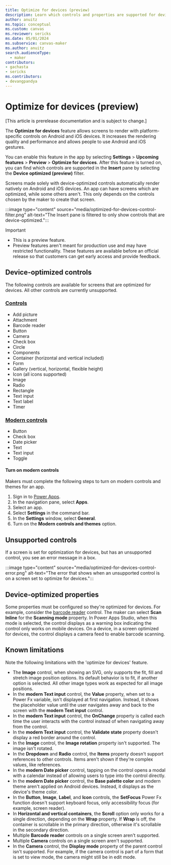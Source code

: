 ```yaml
---
title: Optimize for devices (preview)
description: Learn which controls and properties are supported for device-optimized screens.
author: anuitz
ms.topic: conceptual
ms.custom: canvas
ms.reviewer: sericks
ms.date: 05/01/2024
ms.subservice: canvas-maker
ms.author: anuitz
search.audienceType: 
  - maker
contributors:
- gachasta 
- sericks
ms.contributors:
- devangpandya
---
```


# Optimize for devices (preview)

[This article is prerelease documentation and is subject to change.]

The **Optimize for devices** feature allows screens to render with platform-specific controls on Android and iOS devices. It increases the rendering quality and performance and allows people to use Android and iOS gestures.

You can enable this feature in the app by selecting **Settings** > **Upcoming features** > **Preview** > **Optimize for devices**. After this feature is turned on, you can find which controls are supported in the **Insert** pane by selecting the **Device optimized (preview)** filter.

Screens made solely with device-optimized controls automatically render natively on Android and iOS devices. An app can have screens which are optimized, while some others aren't. This only depends on the controls chosen by the maker to create that screen.

:::image type="content" source="media/optimized-for-devices-control-filter.png" alt-text="The Insert pane is filtered to only show controls that are device-optimized."::: <!---need to update without the experiemental flag--->

> [!Important]
> - This is a preview feature.
> - Preview features aren't meant for production use and may have restricted functionality. These features are available before an official release so that customers can get early access and provide feedback.

## Device-optimized controls

The following controls are available for screens that are optimized for devices. All other controls are currently unsupported.

### [Controls](../maker/canvas-apps/reference-properties.md)

- Add picture
- Attachment
- Barcode reader
- Button
- Camera
- Check box
- Circle
- Components
- Container (horizontal and vertical included)
- Form
- Gallery (vertical, horizontal, flexible height)
- Icon (all icons supported)
- Image
- Radio
- Rectangle
- Text input
- Text label
- Timer

### [Modern controls](../maker/canvas-apps/controls/modern-controls/modern-controls-reference.md)

- Button
- Check box
- Date picker
- Text
- Text input
- Toggle

#### Turn on modern controls

Makers must complete the following steps to turn on modern controls and themes for an app.

1. Sign in to [Power Apps](https://make.powerapps.com/?utm_source=padocs&utm_medium=linkinadoc&utm_campaign=referralsfromdoc).
1. In the navigation pane, select **Apps**.
1. Select an app.
1. Select **Settings** in the command bar.
1. In the **Settings** window, select **General**.
1. Turn on the **Modern controls and themes** option.

## Unsupported controls

If a screen is set for optimization for devices, but has an unsupported control, you see an error message in a box.

:::image type="content" source="media/optimized-for-devices-control-error.png" alt-text="The error that shows when an unsupported control is on a screen set to optimize for devices.":::

## Device-optimized properties

Some properties must be configured so they're optimized for devices. For example, consider the [barcode reader](../maker/canvas-apps/controls/control-barcodereader.md) control. The maker can select **Scan Inline** for the **Scanning mode** property. In Power Apps Studio, when this mode is selected, the control displays as a warning box indicating the control only works on mobile devices. On a device, in a screen optimized for devices, the control displays a camera feed to enable barcode scanning.

## Known limitations

Note the following limitations with the 'optimize for devices' feature.

- The **Image** control, when showing an SVG, only supports the fit, fill and stretch image position options. Its default behavior is to fit, if another option is selected. All other image types work as expected for all image positions.
- In the **modern Text input** control, the **Value** property, when set to a Power Fx variable, isn't displayed at first navigation. Instead, it shows the placeholder value until the user navigates away and back to the screen with the **modern Text input** control.
- In the **modern Text input** control, the **OnChange** property is called each time the user interacts with the control instead of when navigating away from the control.
- In the **modern Text input** control, the **Validate state** property doesn't display a red border around the control.
- In the **Image** control, the **Image rotation** property isn't supported. The image isn't rotated.
- In the **Dropdown** and **Radio** control, the **Items** property doesn't support references to other controls. Items aren't shown if they're complex values, like references.
- In the **modern Date picker** control, tapping on the control opens a modal with a calendar instead of allowing users to type into the control directly.
- In the **modern Date picker** control, the **Base palette color** and modern theme aren't applied on Android devices. Instead, it displays as the device's theme color.
- In the **Button**, **Image**, **Label**, and **Icon** controls, the **SetFocus** Power Fx function doesn't support keyboard focus, only accessibility focus (for example, screen reader).
- In **Horizontal and vertical containers**, the **Scroll** option only works for a single direction, depending on the **Wrap** property. If **Wrap** is off, the container is scrollable in the primary direction, otherwise it's scrollable in the secondary direction.
- Multiple **Barcode reader** controls on a single screen aren't supported.
- Multiple **Camera** controls on a single screen aren't supported.
- In the **Camera** control, the **Display mode** property of the parent control isn't supported. For example, if the camera control is part of a form that is set to view mode, the camera might still be in edit mode.
